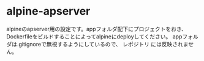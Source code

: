 # alpine-apserver
alpineのapserver用の設定です。appフォルダ配下にプロジェクトをおき、Dockerfileをビルドすることによってalpineにdeployしてください。
appフォルダは.gitignoreで無視するようにしているので、
レポジトリ には反映されません。
